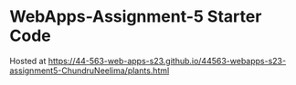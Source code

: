 # WebApps-Assignment-5 Starter Code
Hosted at https://44-563-web-apps-s23.github.io/44563-webapps-s23-assignment5-ChundruNeelima/plants.html
